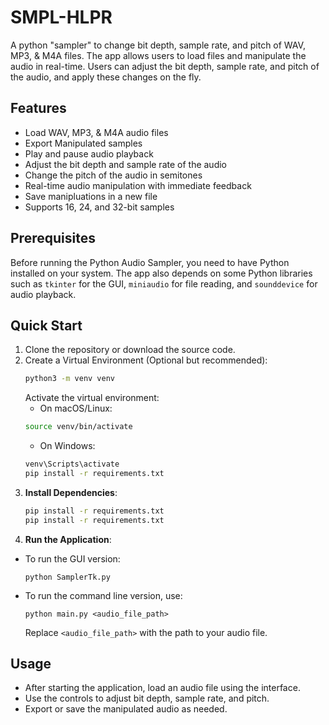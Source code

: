 # SMPL-HLPR
A python "sampler" to change bit depth, sample rate, and pitch of WAV, MP3, & M4A files. 
The app allows users to load files and manipulate the audio in real-time. Users can adjust the bit depth, sample rate, and pitch of the audio, and apply these changes on the fly.

## Features

- Load WAV, MP3, & M4A audio files
- Export Manipulated samples
- Play and pause audio playback
- Adjust the bit depth and sample rate of the audio
- Change the pitch of the audio in semitones
- Real-time audio manipulation with immediate feedback
- Save manipluations in a new file
- Supports 16, 24, and 32-bit samples

## Prerequisites

Before running the Python Audio Sampler, you need to have Python installed on your system. The app also depends on some Python libraries such as `tkinter` for the GUI, `miniaudio` for file reading, and `sounddevice` for audio playback.


## Quick Start

1. Clone the repository or download the source code.
2. Create a Virtual Environment (Optional but recommended):
   ```bash
   python3 -m venv venv
   ```
   Activate the virtual environment:
   - On macOS/Linux:
   ```bash
   source venv/bin/activate
   ```
   - On Windows:
   ```bash
   venv\Scripts\activate
   pip install -r requirements.txt
3. **Install Dependencies**:
   ```bash
   pip install -r requirements.txt
   pip install -r requirements.txt
4. **Run the Application**:
- To run the GUI version:
  ```
  python SamplerTk.py
  ```
- To run the command line version, use:
  ```
  python main.py <audio_file_path>
  ```
  Replace `<audio_file_path>` with the path to your audio file.

## Usage

- After starting the application, load an audio file using the interface.
- Use the controls to adjust bit depth, sample rate, and pitch.
- Export or save the manipulated audio as needed.


